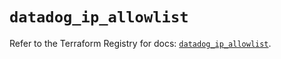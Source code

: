 # `datadog_ip_allowlist`

Refer to the Terraform Registry for docs: [`datadog_ip_allowlist`](https://registry.terraform.io/providers/datadog/datadog/3.52.1/docs/resources/ip_allowlist).
